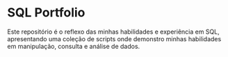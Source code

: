 # SQL Portfolio

Este repositório é o reflexo das minhas habilidades e experiência em SQL, apresentando uma coleção de scripts onde demonstro minhas habilidades em manipulação, consulta e análise de dados.
